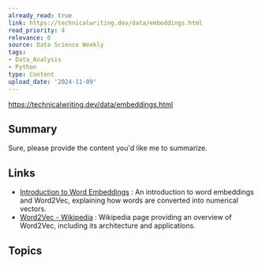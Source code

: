 ```yaml
---
already_read: true
link: https://technicalwriting.dev/data/embeddings.html
read_priority: 4
relevance: 0
source: Data Science Weekly
tags:
- Data_Analysis
- Python
type: Content
upload_date: '2024-11-09'
---
```


https://technicalwriting.dev/data/embeddings.html
## Summary

Sure, please provide the content you'd like me to summarize.
## Links

- [Introduction to Word Embeddings](https://medium.com/@prabhanjan13/word-embeddings-introduction-to-word2vec-55d0beb6b7f) : An introduction to word embeddings and Word2Vec, explaining how words are converted into numerical vectors.
- [Word2Vec - Wikipedia](https://en.wikipedia.org/wiki/Word2vec) : Wikipedia page providing an overview of Word2Vec, including its architecture and applications.

## Topics